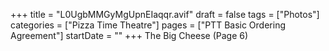 +++
title = "L0UgbMMGyMgUpnEIaqqr.avif"
draft = false
tags = ["Photos"]
categories = ["Pizza Time Theatre"]
pages = ["PTT Basic Ordering Agreement"]
startDate = ""
+++
The Big Cheese (Page 6)
